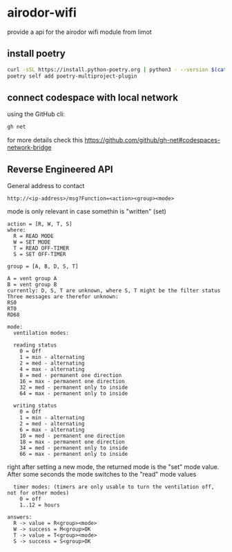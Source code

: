 
# airodor-wifi
provide a  api for the airodor wifi module from limot

## install poetry

```bash
curl -sSL https://install.python-poetry.org | python3 - --version $(cat ./.poetry-version)
poetry self add poetry-multiproject-plugin
```


## connect codespace with local network
using the GitHub cli:
```bash
gh net
```

for more details check this https://github.com/github/gh-net#codespaces-network-bridge

## Reverse Engineered API
General address to contact

```http://<ip-address>/msg?Function=<action><group><mode>```

mode is only relevant in case somethin is "written" (set)

```
action = [R, W, T, S] 
where:
  R = READ MODE 
  W = SET MODE 
  T = READ OFF-TIMER 
  S = SET OFF-TIMER 
```
 
```
group = [A, B, D, S, T] 

A = vent group A
B = vent group B
currently: D, S, T are unknown, where S, T might be the filter status
Three messages are therefor unknown:
RS0
RT0
RD68
```

```
mode: 
  ventilation modes:
  
  reading status
    0 = Off 
    1 = min - alternating 
    2 = med - alternating
    4 = max - alternating 
    8 = med - permanent one direction
    16 = max - permanent one direction
    32 = med - permanent only to inside
    64 = max - permanent only to inside
    
  writing status
    0 = Off 
    1 = min - alternating 
    2 = med - alternating
    6 = max - alternating 
    10 = med - permanent one direction
    18 = max - permanent one direction
    34 = med - permanent only to inside
    66 = max - permanent only to inside
```

right after setting a new mode, the returned mode is the "set" mode value. 
After some seconds the mode switches to the "read" mode values

```
  timer modes: (timers are only usable to turn the ventilation off, not for other modes)
    0 = off 
    1..12 = hours 
 ```
```
answers: 
  R -> value = R<group><mode> 
  W -> success = M<group>OK 
  T -> value = T<group><mode> 
  S -> success = S<group>OK 
```


  

